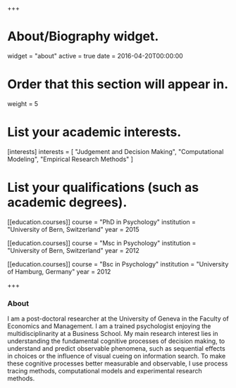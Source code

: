 +++
# About/Biography widget.
widget = "about"
active = true
date = 2016-04-20T00:00:00

# Order that this section will appear in.
weight = 5

# List your academic interests.
[interests]
  interests = [
    "Judgement and Decision Making",
    "Computational Modeling",
    "Empirical Research Methods"
  ]

# List your qualifications (such as academic degrees).
[[education.courses]]
  course = "PhD in Psychology"
  institution = "University of Bern, Switzerland"
  year = 2015

[[education.courses]]
  course = "Msc in Psychology"
  institution = "University of Bern, Switzerland"
  year = 2012

[[education.courses]]
  course = "Bsc in Psychology"
  institution = "University of Hamburg, Germany"
  year = 2012
 
+++

### About

I am a post-doctoral researcher at the University of Geneva in the Faculty of Economics and Management. I am a trained psychologist enjoying the multidisciplinarity at a Business School. My main research interest lies in understanding the fundamental cognitive processes of decision making, to understand and predict observable phenomena, such as sequential effects in choices or the influence of visual cueing on information search.
To make these cognitive processes better measurable and observable, I use process tracing methods, computational models and experimental research methods. 